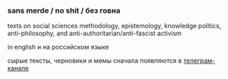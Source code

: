 ### **sans merde / no shit / без говна**
texts on social sciences methodology, epistemology, knowledge politics, anti-philosophy, and anti-authoritarian/anti-fascist activism

in english и на российском языке

сырые тексты, черновики и мемы сначала появляются в [телеграм-канале](https://t.me/sans_merde)
